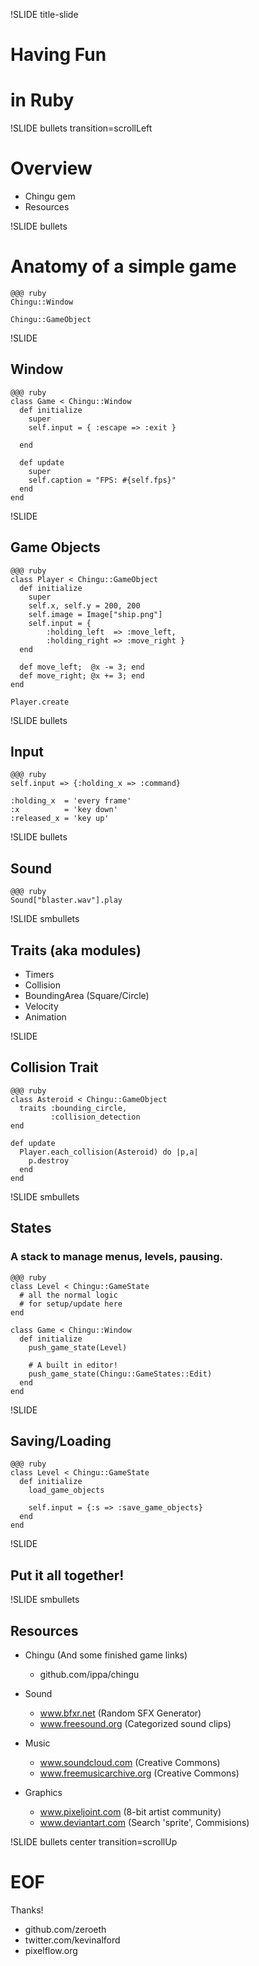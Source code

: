 !SLIDE title-slide

# Having Fun
# in Ruby

!SLIDE bullets transition=scrollLeft

# Overview

* Chingu gem
* Resources

!SLIDE bullets

# Anatomy of a simple game

    @@@ ruby
    Chingu::Window

    Chingu::GameObject


!SLIDE

## Window

    @@@ ruby
    class Game < Chingu::Window
      def initialize
        super
        self.input = { :escape => :exit }

      end

      def update
        super
        self.caption = "FPS: #{self.fps}"
      end
    end

!SLIDE

## Game Objects

    @@@ ruby
    class Player < Chingu::GameObject
      def initialize
        super
        self.x, self.y = 200, 200
        self.image = Image["ship.png"]
        self.input = {
            :holding_left  => :move_left,
            :holding_right => :move_right }
      end

      def move_left;  @x -= 3; end
      def move_right; @x += 3; end
    end

    Player.create
	
!SLIDE bullets

## Input

    @@@ ruby
    self.input => {:holding_x => :command}

    :holding_x  = 'every frame'
    :x          = 'key down'
    :released_x = 'key up'


!SLIDE bullets

## Sound

    @@@ ruby
    Sound["blaster.wav"].play

!SLIDE smbullets

## Traits (aka modules)

* Timers
* Collision
* BoundingArea (Square/Circle)
* Velocity
* Animation

!SLIDE

## Collision Trait

    @@@ ruby
    class Asteroid < Chingu::GameObject
      traits :bounding_circle,
             :collision_detection
    end

    def update
      Player.each_collision(Asteroid) do |p,a|
        p.destroy
      end
    end

!SLIDE smbullets

## States

### A stack to manage menus, levels, pausing.

    @@@ ruby
    class Level < Chingu::GameState
      # all the normal logic
      # for setup/update here
    end

    class Game < Chingu::Window
      def initialize
        push_game_state(Level)

        # A built in editor!
        push_game_state(Chingu::GameStates::Edit)
      end
    end


!SLIDE

## Saving/Loading

    @@@ ruby
    class Level < Chingu::GameState
      def initialize
        load_game_objects

        self.input = {:s => :save_game_objects}
      end
    end


!SLIDE

## Put it all together!


!SLIDE smbullets

## Resources

* Chingu (And some finished game links)
  * github.com/ippa/chingu

* Sound
  * www.bfxr.net (Random SFX Generator)
  * www.freesound.org (Categorized sound clips)

* Music
  * www.soundcloud.com (Creative Commons)
  * www.freemusicarchive.org (Creative Commons)

* Graphics
  * www.pixeljoint.com (8-bit artist community)
  * www.deviantart.com (Search 'sprite', Commisions)

!SLIDE bullets center transition=scrollUp
# EOF #
Thanks!

* github.com/zeroeth
* twitter.com/kevinalford
* pixelflow.org


